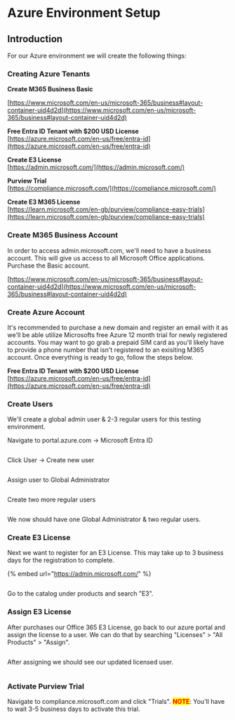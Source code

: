 # Azure Environment Setup



## Introduction

For our Azure environment we will create the following things:

### Creating Azure Tenants

**Create M365 Business Basic**

[https://www.microsoft.com/en-us/microsoft-365/business#layout-container-uid4d2d](https://www.microsoft.com/en-us/microsoft-365/business#layout-container-uid4d2d)

**Free Entra ID Tenant with $200 USD License**\
[https://azure.microsoft.com/en-us/free/entra-id](https://azure.microsoft.com/en-us/free/entra-id)

**Create E3 License**\
[https://admin.microsoft.com/](https://admin.microsoft.com/)

**Purview Trial**\
[https://compliance.microsoft.com/](https://compliance.microsoft.com/)

**Create E3 M365 License**\
[https://learn.microsoft.com/en-gb/purview/compliance-easy-trials](https://learn.microsoft.com/en-gb/purview/compliance-easy-trials)





### Create M365 Business Account

In order to access admin.microsoft.com, we'll need to have a business account. This will give us access to all Microsoft Office applications. Purchase the Basic account.

[https://www.microsoft.com/en-us/microsoft-365/business#layout-container-uid4d2d](https://www.microsoft.com/en-us/microsoft-365/business#layout-container-uid4d2d)

### Create Azure Account

It's recommended to purchase a new domain and register an email with it as we'll be able utilize Microsofts free Azure 12 month trial for newly registered accounts. You may want to go grab a prepaid SIM card as you'll likely have to provide a phone number that isn't registered to an exisiting M365 account. Once everything is ready to go, follow the steps below.

**Free Entra ID Tenant with $200 USD License**\
[https://azure.microsoft.com/en-us/free/entra-id](https://azure.microsoft.com/en-us/free/entra-id)

### Create Users

We'll create a global admin user & 2-3 regular users for this testing environment.

Navigate to portal.azure.com -> Microsoft Entra ID

<figure><img src="../.gitbook/assets/Screenshot 2024-07-09 at 9.30.53 AM.png" alt=""><figcaption></figcaption></figure>

Click User -> Create new user

<figure><img src="../.gitbook/assets/Screenshot 2024-07-09 at 9.32.48 AM.png" alt=""><figcaption></figcaption></figure>

Assign user to Global Administrator

<figure><img src="../.gitbook/assets/Screenshot 2024-07-09 at 9.37.14 AM.png" alt=""><figcaption></figcaption></figure>

Create two more regular users

<figure><img src="../.gitbook/assets/Screenshot 2024-07-09 at 9.46.30 AM.png" alt=""><figcaption></figcaption></figure>

We now should have one Global Administrator & two regular users.





### Create E3 License

Next we want to register for an E3 License. This may take up to 3 business days for the registration to complete.

{% embed url="https://admin.microsoft.com/" %}

<figure><img src="../.gitbook/assets/Screenshot 2024-07-09 at 12.06.24 PM.png" alt=""><figcaption></figcaption></figure>

Go to the catalog under products and search "E3".

### Assign E3 License

After purchases our Office 365 E3 License, go back to our azure portal and assign the license to a user. We can do that by searching "Licenses" > "All Products" > "Assign".

<figure><img src="../.gitbook/assets/Screenshot 2024-07-09 at 12.13.53 PM.png" alt=""><figcaption></figcaption></figure>

After assigning we should see our updated licensed user.

<figure><img src="../.gitbook/assets/Screenshot 2024-07-09 at 12.16.59 PM.png" alt=""><figcaption></figcaption></figure>

### Activate Purview Trial

Navigate to compliance.microsoft.com and click "Trials". <mark style="color:red;">**NOTE**</mark>: You'll have to wait 3-5 business days to activate this trial.

<figure><img src="../.gitbook/assets/Screenshot 2024-07-09 at 12.24.40 PM.png" alt=""><figcaption></figcaption></figure>

